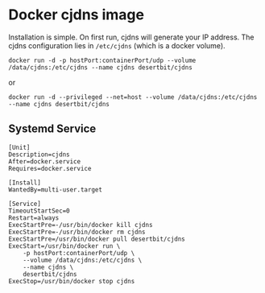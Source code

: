 # Docker cjdns image

Installation is simple. On first run, cjdns will generate your IP
address. The cjdns configuration lies in `/etc/cjdns` (which is a
docker volume).

    docker run -d -p hostPort:containerPort/udp --volume /data/cjdns:/etc/cjdns --name cjdns desertbit/cjdns

or

    docker run -d --privileged --net=host --volume /data/cjdns:/etc/cjdns --name cjdns desertbit/cjdns


## Systemd Service

```
[Unit]
Description=cjdns
After=docker.service
Requires=docker.service

[Install]
WantedBy=multi-user.target

[Service]
TimeoutStartSec=0
Restart=always
ExecStartPre=-/usr/bin/docker kill cjdns
ExecStartPre=-/usr/bin/docker rm cjdns
ExecStartPre=/usr/bin/docker pull desertbit/cjdns
ExecStart=/usr/bin/docker run \
    -p hostPort:containerPort/udp \
    --volume /data/cjdns:/etc/cjdns \
    --name cjdns \
    desertbit/cjdns
ExecStop=/usr/bin/docker stop cjdns
```

